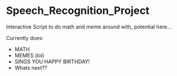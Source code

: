 # Speech_Recognition_Project
Interactive Script to do math and meme around with, potential here...

Currently does:
 - MATH
 - MEMES (lol)
 - SINGS YOU HAPPY BIRTHDAY!
 - Whats next??
